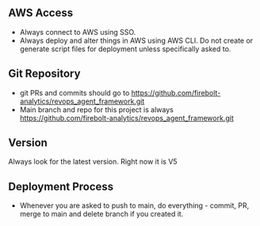 ## AWS Access
- Always connect to AWS using SSO.
- Always deploy and alter things in AWS using AWS CLI. Do not create or generate script files for deployment unless specifically asked to. 

## Git Repository
- git PRs and commits should go to https://github.com/firebolt-analytics/revops_agent_framework.git
- Main branch and repo for this project is always https://github.com/firebolt-analytics/revops_agent_framework.git

## Version
Always look for the latest version. Right now it is V5

## Deployment Process
- Whenever you are asked to push to main, do everything - commit, PR, merge to main and delete branch if you created it.
